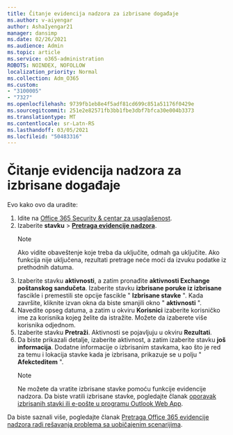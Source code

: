```yaml
---
title: Čitanje evidencija nadzora za izbrisane događaje
ms.author: v-aiyengar
author: AshaIyengar21
manager: dansimp
ms.date: 02/26/2021
ms.audience: Admin
ms.topic: article
ms.service: o365-administration
ROBOTS: NOINDEX, NOFOLLOW
localization_priority: Normal
ms.collection: Adm_O365
ms.custom:
- "3100005"
- "7327"
ms.openlocfilehash: 9739fb1eb8e4f5adf81cd699c851a51176f0429e
ms.sourcegitcommit: 251e2e82571fb3bb1fbe3dbf7bfca30e004b3373
ms.translationtype: MT
ms.contentlocale: sr-Latn-RS
ms.lasthandoff: 03/05/2021
ms.locfileid: "50483316"
---
```

# <a name="read-the-audit-logs-for-deleted-events"></a>Čitanje evidencija nadzora za izbrisane događaje

Evo kako ovo da uradite:

1. Idite na [Office 365 Security & centar za usaglašenost](https://go.microsoft.com/fwlink/p/?linkid=2077143).
1. Izaberite **stavku**  >  [**Pretraga evidencije nadzora**](https://go.microsoft.com/fwlink/?linkid=2103759).
    > [!NOTE]
    > Ako vidite obaveštenje koje treba da uključite, odmah ga uključite. Ako funkcija nije uključena, rezultati pretrage neće moći da izvuku podatke iz prethodnih datuma.
1. Izaberite stavku **aktivnosti**, a zatim pronađite **aktivnosti Exchange poštanskog sandučeta**. Izaberite stavku **izbrisane poruke iz izbrisane** fascikle i premestili ste opcije fascikle " **Izbrisane stavke** ". Kada završite, kliknite izvan okna da biste smanjili okno " **aktivnosti** ".
1. Navedite opseg datuma, a zatim u okviru **Korisnici** izaberite korisničko ime za korisnika kojeg želite da istražite. Možete da izaberete više korisnika odjednom.
1. Izaberite stavku **Pretraži**. Aktivnosti se pojavljuju u okviru **Rezultati**.
1. Da biste prikazali detalje, izaberite aktivnost, a zatim izaberite stavku **još informacija**. Dodatne informacije o izbrisanim stavkama, kao što je red za temu i lokacija stavke kada je izbrisana, prikazuje se u polju " **Afekcteditem** ".
    > [!NOTE]
    > Ne možete da vratite izbrisane stavke pomoću funkcije evidencije nadzora. Da biste vratili izbrisane stavke, pogledajte članak [oporavak izbrisanih stavki ili e-pošte u programu Outlook Web App](https://go.microsoft.com/fwlink/?linkid=2103759).

Da biste saznali više, pogledajte članak [Pretraga Office 365 evidencije nadzora radi rešavanja problema sa uobičajenim scenarijima](https://go.microsoft.com/fwlink/?linkid=2103944).
